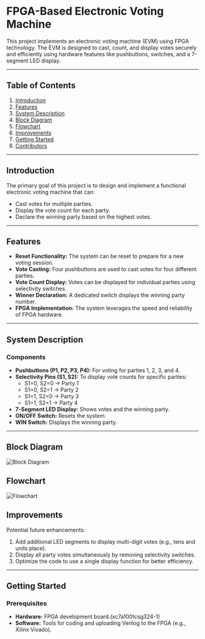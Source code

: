 
# FPGA-Based Electronic Voting Machine

This project implements an electronic voting machine (EVM) using FPGA technology. The EVM is designed to cast, count, and display votes securely and efficiently using hardware features like pushbuttons, switches, and a 7-segment LED display.

---

## Table of Contents
1. [Introduction](#introduction)
2. [Features](#features)
3. [System Description](#system-description)
4. [Block Diagram](#block-diagram)
5. [Flowchart](#flowchart)
6. [Improvements](#improvements)
7. [Getting Started](#getting-started)
8. [Contributors](#contributors)

---

## Introduction

The primary goal of this project is to design and implement a functional electronic voting machine that can:
- Cast votes for multiple parties.
- Display the vote count for each party.
- Declare the winning party based on the highest votes.

---

## Features

- **Reset Functionality:** The system can be reset to prepare for a new voting session.
- **Vote Casting:** Four pushbuttons are used to cast votes for four different parties.
- **Vote Count Display:** Votes can be displayed for individual parties using selectivity switches.
- **Winner Declaration:** A dedicated switch displays the winning party number.
- **FPGA Implementation:** The system leverages the speed and reliability of FPGA hardware.

---

## System Description

### Components
- **Pushbuttons (P1, P2, P3, P4):** For voting for parties 1, 2, 3, and 4.
- **Selectivity Pins (S1, S2):** To display vote counts for specific parties:
  - S1=0, S2=0 → Party 1
  - S1=0, S2=1 → Party 2
  - S1=1, S2=0 → Party 3
  - S1=1, S2=1 → Party 4
- **7-Segment LED Display:** Shows votes and the winning party.
- **ON/OFF Switch:** Resets the system.
- **WIN Switch:** Displays the winning party.

---

## Block Diagram
![Block Diagram](./assets/block_diagram.png)

## Flowchart
![Flowchart](./assets/flowchart.png)

## Improvements

Potential future enhancements:
1. Add additional LED segments to display multi-digit votes (e.g., tens and units place).
2. Display all party votes simultaneously by removing selectivity switches.
3. Optimize the code to use a single display function for better efficiency.

---

## Getting Started

### Prerequisites
- **Hardware:** FPGA development board.(xc7a100tcsg324-1)
- **Software:** Tools for coding and uploading Verilog to the FPGA (e.g., Xilinx Vivado).

